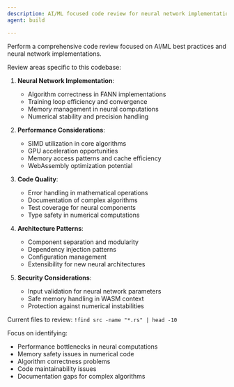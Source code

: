 ```yaml
---
description: AI/ML focused code review for neural network implementations
agent: build

---
```


Perform a comprehensive code review focused on AI/ML best practices and neural network implementations.

Review areas specific to this codebase:

1. **Neural Network Implementation**:
   - Algorithm correctness in FANN implementations
   - Training loop efficiency and convergence
   - Memory management in neural computations
   - Numerical stability and precision handling

2. **Performance Considerations**:
   - SIMD utilization in core algorithms
   - GPU acceleration opportunities
   - Memory access patterns and cache efficiency
   - WebAssembly optimization potential

3. **Code Quality**:
   - Error handling in mathematical operations
   - Documentation of complex algorithms
   - Test coverage for neural components
   - Type safety in numerical computations

4. **Architecture Patterns**:
   - Component separation and modularity
   - Dependency injection patterns
   - Configuration management
   - Extensibility for new neural architectures

5. **Security Considerations**:
   - Input validation for neural network parameters
   - Safe memory handling in WASM context
   - Protection against numerical instabilities

Current files to review:
`!find src -name "*.rs" | head -10`

Focus on identifying:

- Performance bottlenecks in neural computations
- Memory safety issues in numerical code
- Algorithm correctness problems
- Code maintainability issues
- Documentation gaps for complex algorithms
